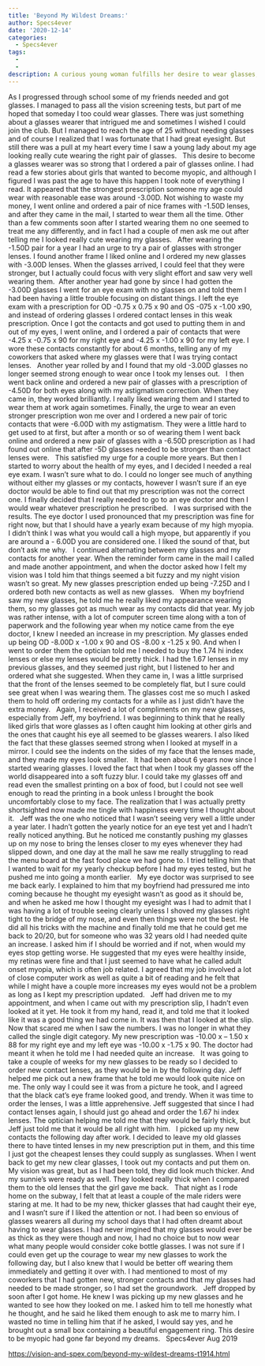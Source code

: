```yaml
---
title: 'Beyond My Wildest Dreams:'
author: Specs4ever
date: '2020-12-14'
categories:
  - Specs4ever
tags:
  - 
  - 
description: A curious young woman fulfills her desire to wear glasses, navigating through online orders and escalating prescriptions.
---
```

As I progressed through school some of my friends needed and got glasses. I managed to pass all the vision screening tests, but part of me hoped that someday I too could wear glasses. There was just something about a glasses wearer that intrigued me and sometimes I wished I could join the club. But I managed to reach the age of 25 without needing glasses and of course I realized that I was fortunate that I had great eyesight. But still there was a pull at my heart every time I saw a young lady about my age looking really cute wearing the right pair of glasses.
 
This desire to become a glasses wearer was so strong that I ordered a pair of glasses online. I had read a few stories about girls that wanted to become myopic, and although I figured I was past the age to have this happen I took note of everything I read. It appeared that the strongest prescription someone my age could wear with reasonable ease was around -3.00D. Not wishing to waste my money, I went online and ordered a pair of nice frames with -1.50D lenses, and after they came in the mail, I started to wear them all the time. Other than a few comments soon after I started wearing them no one seemed to treat me any differently, and in fact I had a couple of men ask me out after telling me I looked really cute wearing my glasses.
 
After wearing the -1.50D pair for a year I had an urge to try a pair of glasses with stronger lenses. I found another frame I liked online and I ordered my new glasses with -3.00D lenses. When the glasses arrived, I could feel that they were stronger, but I actually could focus with very slight effort and saw very well wearing them.  After another year had gone by since I had gotten the -3.00D glasses I went for an eye exam with no glasses on and told them I had been having a little trouble focusing on distant things. I left the eye exam with a prescription for OD -0.75 x 0.75 x 90 and OS -075 x -1.00 x90, and instead of ordering glasses I ordered contact lenses in this weak prescription. Once I got the contacts and got used to putting them in and out of my eyes, I went online, and I ordered a pair of contacts that were -4.25 x -0.75 x 90 for my right eye and -4.25 x -1.00 x 90 for my left eye. I wore these contacts constantly for about 6 months, telling any of my coworkers that asked where my glasses were that I was trying contact lenses.
 
Another year rolled by and I found that my old -3.00D glasses no longer seemed strong enough to wear once I took my lenses out.   I then went back online and ordered a new pair of glasses with a prescription of -4.50D for both eyes along with my astigmatism correction. When they came in, they worked brilliantly. I really liked wearing them and I started to wear them at work again sometimes. Finally, the urge to wear an even stronger prescription won me over and I ordered a new pair of toric contacts that were -6.00D with my astigmatism. They were a little hard to get used to at first, but after a month or so of wearing them I went back online and ordered a new pair of glasses with a -6.50D prescription as I had found out online that after -5D glasses needed to be stronger than contact lenses were.
 
This satisfied my urge for a couple more years. But then I started to worry about the health of my eyes, and I decided I needed a real eye exam. I wasn’t sure what to do. I could no longer see much of anything without either my glasses or my contacts, however I wasn’t sure if an eye doctor would be able to find out that my prescription was not the correct one. I finally decided that I really needed to go to an eye doctor and then I would wear whatever prescription he prescribed.
 
I was surprised with the results. The eye doctor I used pronounced that my prescription was fine for right now, but that I should have a yearly exam because of my high myopia. I didn’t think I was what you would call a high myope, but apparently if you are around a - 6.00D you are considered one. I liked the sound of that, but don’t ask me why.
 
I continued alternating between my glasses and my contacts for another year. When the reminder form came in the mail I called and made another appointment, and when the doctor asked how I felt my vision was I told him that things seemed a bit fuzzy and my night vision wasn’t so great. My new glasses prescription ended up being -7.25D and I ordered both new contacts as well as new glasses.
 
When my boyfriend saw my new glasses, he told me he really liked my appearance wearing them, so my glasses got as much wear as my contacts did that year. My job was rather intense, with a lot of computer screen time along with a ton of paperwork and the following year when my notice came from the eye doctor, I knew I needed an increase in my prescription. My glasses ended up being OD -8.00D x -1.00 x 90 and OS -8.00 x -1.25 x 90. And when I went to order them the optician told me I needed to buy the 1.74 hi index lenses or else my lenses would be pretty thick. I had the 1.67 lenses in my previous glasses, and they seemed just right, but I listened to her and ordered what she suggested. When they came in, I was a little surprised that the front of the lenses seemed to be completely flat, but I sure could see great when I was wearing them. The glasses cost me so much I asked them to hold off ordering my contacts for a while as I just didn’t have the extra money. 
 
Again, I received a lot of compliments on my new glasses, especially from Jeff, my boyfriend. I was beginning to think that he really liked girls that wore glasses as I often caught him looking at other girls and the ones that caught his eye all seemed to be glasses wearers. I also liked the fact that these glasses seemed strong when I looked at myself in a mirror. I could see the indents on the sides of my face that the lenses made, and they made my eyes look smaller.
 
It had been about 6 years now since I started wearing glasses. I loved the fact that when I took my glasses off the world disappeared into a soft fuzzy blur. I could take my glasses off and read even the smallest printing on a box of food, but I could not see well enough to read the printing in a book unless I brought the book uncomfortably close to my face. The realization that I was actually pretty shortsighted now made me tingle with happiness every time I thought about it.
 
Jeff was the one who noticed that I wasn’t seeing very well a little under a year later. I hadn’t gotten the yearly notice for an eye test yet and I hadn’t really noticed anything. But he noticed me constantly pushing my glasses up on my nose to bring the lenses closer to my eyes whenever they had slipped down, and one day at the mall he saw me really struggling to read the menu board at the fast food place we had gone to. I tried telling him that I wanted to wait for my yearly checkup before I had my eyes tested, but he pushed me into going a month earlier.
 
My eye doctor was surprised to see me back early. I explained to him that my boyfriend had pressured me into coming because he thought my eyesight wasn’t as good as it should be, and when he asked me how I thought my eyesight was I had to admit that I was having a lot of trouble seeing clearly unless I shoved my glasses right tight to the bridge of my nose, and even then things were not the best. He did all his tricks with the machine and finally told me that he could get me back to 20/20, but for someone who was 32 years old I had needed quite an increase. I asked him if I should be worried and if not, when would my eyes stop getting worse. He suggested that my eyes were healthy inside, my retinas were fine and that I just seemed to have what he called adult onset myopia, which is often job related. I agreed that my job involved a lot of close computer work as well as quite a bit of reading and he felt that while I might have a couple more increases my eyes would not be a problem as long as I kept my prescription updated.
 
Jeff had driven me to my appointment, and when I came out with my prescription slip, I hadn’t even looked at it yet. He took it from my hand, read it, and told me that it looked like it was a good thing we had come in. It was then that I looked at the slip. Now that scared me when I saw the numbers. I was no longer in what they called the single digit category. My new prescription was -10.00 x – 1.50 x 88 for my right eye and my left eye was -10.00 x -1.75 x 90. The doctor had meant it when he told me I had needed quite an increase.
 
It was going to take a couple of weeks for my new glasses to be ready so I decided to order new contact lenses, as they would be in by the following day. Jeff helped me pick out a new frame that he told me would look quite nice on me. The only way I could see it was from a picture he took, and I agreed that the black cat’s eye frame looked good, and trendy. When it was time to order the lenses, I was a little apprehensive. Jeff suggested that since I had contact lenses again, I should just go ahead and order the 1.67 hi index lenses. The optician helping me told me that they would be fairly thick, but Jeff just told me that it would be all right with him.
 
I picked up my new contacts the following day after work. I decided to leave my old glasses there to have tinted lenses in my new prescription put in them, and this time I just got the cheapest lenses they could supply as sunglasses. When I went back to get my new clear glasses, I took out my contacts and put them on. My vision was great, but as I had been told, they did look much thicker. And my sunnie’s were ready as well. They looked really thick when I compared them to the old lenses that the girl gave me back.
 
That night as I rode home on the subway, I felt that at least a couple of the male riders were staring at me. It had to be my new, thicker glasses that had caught their eye, and I wasn’t sure if I liked the attention or not. I had been so envious of glasses wearers all during my school days that I had often dreamt about having to wear glasses. I had never imgined that my glasses would ever be as thick as they were though and now, I had no choice but to now wear what many people would consider coke bottle glasses. I was not sure if I could even get up the courage to wear my new glasses to work the following day, but I also knew that I would be better off wearing them immediately and getting it over with. I had mentioned to most of my coworkers that I had gotten new, stronger contacts and that my glasses had needed to be made stronger, so I had set the groundwork.
 
Jeff dropped by soon after I got home. He knew I was picking up my new glasses and he wanted to see how they looked on me. I asked him to tell me honestly what he thought, and he said he liked them enough to ask me to marry him. I wasted no time in telling him that if he asked, I would say yes, and he brought out a small box containing a beautiful engagement ring. This desire to be myopic had gone far beyond my dreams.
 
Specs4ever
Aug 2019
 

https://vision-and-spex.com/beyond-my-wildest-dreams-t1914.html